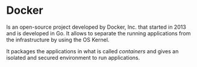 # Docker

Is an open-source project developed by Docker, Inc. that started in 2013 and is developed in Go. It allows to separate the running applications from the infrastructure by using the OS Kernel. 

It packages the applications in what is called _containers_ and gives an isolated and secured environment to run applications.

